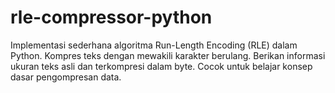 # rle-compressor-python
Implementasi sederhana algoritma Run-Length Encoding (RLE) dalam Python. Kompres teks dengan mewakili karakter berulang. Berikan informasi ukuran teks asli dan terkompresi dalam byte. Cocok untuk belajar konsep dasar pengompresan data.
